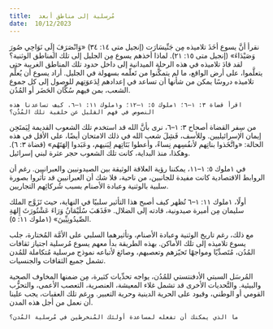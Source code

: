 ```yaml
---
title:  مُرسلية إلى مناطق أبعد
date:  10/12/2023
---
```


نقرأ أنَّ يسوع أخَذَ تلاميذه مِن جَنِّيسَارَت (إنجيل متى ١٤: ٣٤) «وَانْصَرَفَ إِلَى نَوَاحِي صُورَ وَصَيْدَاءَ» (إنجيل متى ١٥: ٢١). لماذا أخذهم يسوع مِن الجليل إلى تلك المناطق الوثنية؟ لقد قادَ تلاميذه في هذه الرحلة الميدانية إلى داخل حدود تلك المناطق الغريبة حتى يتعلَّموا، على أرض الواقع، ما لم يتمكَّنوا من تَعلّمه بسهولة في الجليل. أراد يسوع أن يُعلِّم تلاميذه دروسًا يمكن من شأنها أن تساعد في إعدادهم لِدَعوَتِهم للوصول إلى كل جموع الشعب، بمن فيهم سُكَّان الحَضَر أو المُدُن.

`اقرأ قضاة ٣: ١–٦؛ ١ملوك ٥: ١–١٢؛ و١ملوك ١١: ١–٦. كيف تساعدنا هذه النصوص في فهم القليل عن خلفية تلك المُدُن؟`

من سِفر القضاة أصحاح ٣: ١–٦، نرى بأنَّ الله قد استخدم تلك الشعوب القديمة لِيَمتَحِن إيمان الإسرائيليين. وللأسف، فَشِلَ شعب الله في ذلك الامتحان أيضًا، على الأقل في هذه الحالة: «واتَّخَذوا بناتِهم لأنفُسِهم نِساءً، وأعطوا بَنَاتِهم لِبَنيهم، وعَبَدوا إلهَتَهُم» (قضاة ٣: ٦). وهكذا، منذ البداية، كانت تلك الشعوب حجر عثرة لبني إسرائيل.

في ١ملوك ٥: ١–١١، يمكننا رؤية العلاقة الوثيقة بين الصيدونيين والعبرانيين. رغم أن الروابط الاقتصادية كانت مفيدة للجانبين، من ناحية، فلا شك أن العبرانيين قد تأثروا بصورة سلبية بالوثنية وعبادة الأصنام بسبب شُركائِهم التجاريين.

أولًا، ١ملوك ١١: ١–٦ تُظهر كيف أصبح هذا التأثير سلبيًا في النهاية، حيث تَزَوَّج الملك سليمان مِن أميرة صيدونية، قادته إلى الضلال. «فَذَهَبَ سُلَيْمَانُ وَرَاءَ عَشْتُورَثَ إِلهَةِ الصِّيدُونِيِّينَ» (١ملوك ١١: ٥).

مع ذلك، رغم تاريخ الوثنية وعبادة الأصنام، وتأثيرهما السلبي على الأمَّة المُختارة، جلب يسوع تلاميذه إلى تلك الأماكن. بهذه الطريقة بدأ معهم يسوع مُرسلية اجتياز ثقافات المُدُن، مُتَصدِّيًا ومواجهًا تَحيّزهم وتعصبهم، وصائغ لأتباعه نموذج مرسلية مُتكاملة للمُدن تشمل جميع الثقافات والجنسيات.

المُرسَل السبتي الأدفنتستي للمُدُن، يواجه تحدِّيات كثيرة، مِن ضمنها المخاوف الصحية والبيئية. والتَّحديات الأخرى قد تشمل غلاء المعيشة، العنصرية، التعصب الأعمى، والتحزُّب القومي أو الوطني، وقيود على الحرية الدينية وحرية التعبير. ورغم تلك العقبات، يجب علينا أن نعمل من أجل هذه المدن.

`ما الذي يمكنك أن تفعله لمساعدة أولئك المُنخرطين في مُرسلية المُدن؟`